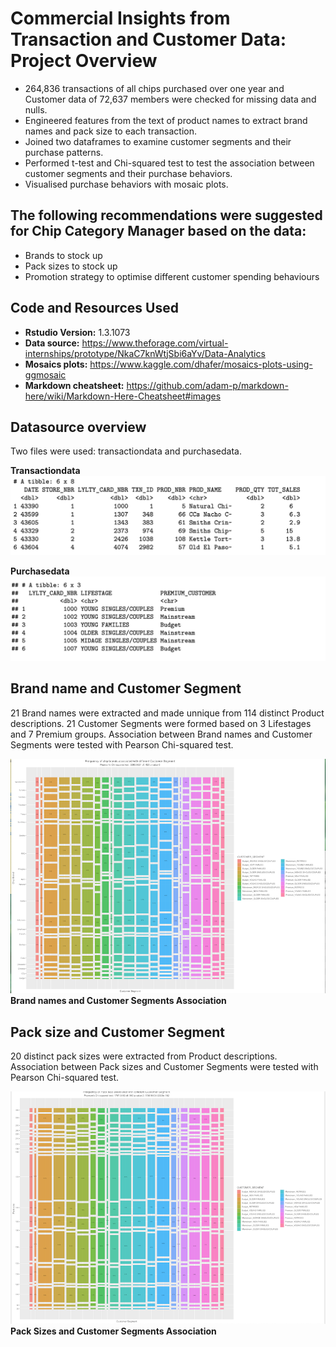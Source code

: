 # Commercial Insights from Transaction and Customer Data: Project Overview

*   264,836 transactions of all chips purchased over one year and Customer data of 72,637 members were checked for missing data and nulls. 
*   Engineered features from the text of product names to extract brand names and pack size to each transaction.
*   Joined two dataframes to examine customer segments and their purchase patterns. 
*   Performed t-test and Chi-squared test to test the association between customer segments and their purchase behaviors. 
*   Visualised purchase behaviors with mosaic plots. 

## The following recommendations were suggested for Chip Category Manager based on the data:

*   Brands to stock up
*   Pack sizes to stock up
*   Promotion strategy to optimise different customer spending behaviours 

## Code and Resources Used

* **Rstudio Version:** 1.3.1073
* **Data source:** https://www.theforage.com/virtual-internships/prototype/NkaC7knWtjSbi6aYv/Data-Analytics
* **Mosaics plots:** https://www.kaggle.com/dhafer/mosaics-plots-using-ggmosaic
* **Markdown cheatsheet:** https://github.com/adam-p/markdown-here/wiki/Markdown-Here-Cheatsheet#images

## Datasource overview

Two files were used: transactiondata and purchasedata. 

**Transactiondata**
![alt text](images/transactiondata.png "transactiondata")

**Purchasedata**
![alt text](images/purchasebehaviour.png "purchasedata")

## Brand name and Customer Segment 

21 Brand names were extracted and made unnique from 114 distinct Product descriptions. 21 Customer Segments were formed based on 3 Lifestages and 7 Premium groups. Association between Brand names and Customer Segments were tested with Pearson Chi-squared test. 

![alt text](images/brand_customer.png "Brand names and Customer Segments Association")
**Brand names and Customer Segments Association**

## Pack size and Customer Segment

20 distinct pack sizes were extracted from Product descriptions. Association between Pack sizes and Customer Segments were tested with Pearson Chi-squared test.

![alt text](images/packsize_customer.png "Pack size and Customer Segments Association")
**Pack Sizes and Customer Segments Association**
